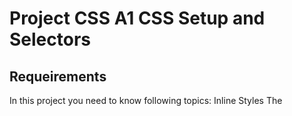 # Project CSS A1 CSS Setup and Selectors

## Requeirements
In this project you need to know following topics:
Inline Styles The <style> Tag Linking the CSS File Tag Name Class Name Multiple Classes ID Name Classes and IDs Specificity Chaining Selectors Nested Elements Chaining and Specificity Important Multiple Selectors Review CSS Selectors
If you are not familier with them please read Learn HTML eBook from (https://codingwithbasir.com/learn-html)

## Project Definition
Create a bio website
1. Create a folder with you name in this folder.
2. Go to that folder
3. Create index.html in that folder.
4. Create html, head, body tag
5. create h1 tag with this content: <Your-Name> Biography page.
6. ...

